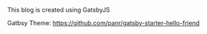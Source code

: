 
This blog is created using GatsbyJS

Gatbsy Theme: https://github.com/panr/gatsby-starter-hello-friend
